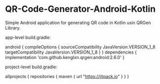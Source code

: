 # QR-Code-Generator-Android-Kotlin
Simple Android application for generating QR code in Kotlin usin QRGen Library.

app-level build.gradle:

android
{
compileOptions
            {
                sourceCompatibility JavaVersion.VERSION_1_8
                targetCompatibility JavaVersion.VERSION_1_8
            }
}
dependencies 
{
    implementation 'com.github.kenglxn.qrgen:android:2.6.0'
}

project-level build.gradle:

allprojects {
    repositories {
        maven { url "https://jitpack.io" }
    }
}
